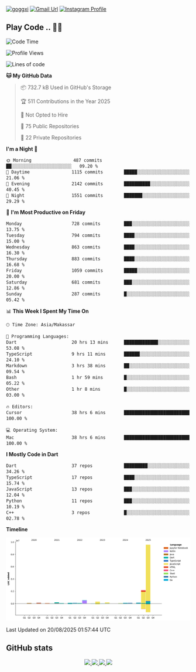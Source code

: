 [![goggxi](https://img.shields.io/badge/Portofolio-Goggxi-orange)](https://goggxi.github.io)
[![Gmail Url](https://img.shields.io/twitter/url?label=Goggxi@gmail.com&logo=gmail&style=social&url=http%3A%2F%2Fmailto%3Acontact.Goggxi@gmail.com)](mailto:Goggxi@gmail.com) [![Instagram Profile](https://img.shields.io/twitter/url?label=moh_rifkan&logo=instagram&style=social&url=https://www.instagram.com/moh_rifkan/)](https://www.instagram.com/moh_rifkan/)

## Play Code .. 💬🚀

<!-- [![Moh Rifkan GitHub stats](https://github-readme-stats.vercel.app/api?username=goggxi&count_private=true&show_icons=true&theme=dracula&custom_title=Goggxi%20Statistic%20🚀)](https://github.com/goggxi/goggxi)

[![Top Langs](https://github-readme-stats.vercel.app/api/top-langs/?username=goggxi&langs_count=8&layout=compact&show_icons=true&theme=dracula)](https://github.com/goggxi/goggxi) -->

<!--START_SECTION:waka-->
![Code Time](http://img.shields.io/badge/Code%20Time-4%2C475%20hrs%2030%20mins-blue)

![Profile Views](http://img.shields.io/badge/Profile%20Views-19-blue)

![Lines of code](https://img.shields.io/badge/From%20Hello%20World%20I%27ve%20Written-13.8%20million%20lines%20of%20code-blue)

**🐱 My GitHub Data** 

> 📦 732.7 kB Used in GitHub's Storage 
 > 
> 🏆 511 Contributions in the Year 2025
 > 
> 🚫 Not Opted to Hire
 > 
> 📜 75 Public Repositories 
 > 
> 🔑 22 Private Repositories 
 > 
**I'm a Night 🦉** 

```text
🌞 Morning                487 commits         ██░░░░░░░░░░░░░░░░░░░░░░░   09.20 % 
🌆 Daytime                1115 commits        █████░░░░░░░░░░░░░░░░░░░░   21.06 % 
🌃 Evening                2142 commits        ██████████░░░░░░░░░░░░░░░   40.45 % 
🌙 Night                  1551 commits        ███████░░░░░░░░░░░░░░░░░░   29.29 % 
```
📅 **I'm Most Productive on Friday** 

```text
Monday                   728 commits         ███░░░░░░░░░░░░░░░░░░░░░░   13.75 % 
Tuesday                  794 commits         ████░░░░░░░░░░░░░░░░░░░░░   15.00 % 
Wednesday                863 commits         ████░░░░░░░░░░░░░░░░░░░░░   16.30 % 
Thursday                 883 commits         ████░░░░░░░░░░░░░░░░░░░░░   16.68 % 
Friday                   1059 commits        █████░░░░░░░░░░░░░░░░░░░░   20.00 % 
Saturday                 681 commits         ███░░░░░░░░░░░░░░░░░░░░░░   12.86 % 
Sunday                   287 commits         █░░░░░░░░░░░░░░░░░░░░░░░░   05.42 % 
```


📊 **This Week I Spent My Time On** 

```text
🕑︎ Time Zone: Asia/Makassar

💬 Programming Languages: 
Dart                     20 hrs 13 mins      █████████████░░░░░░░░░░░░   53.08 % 
TypeScript               9 hrs 11 mins       ██████░░░░░░░░░░░░░░░░░░░   24.10 % 
Markdown                 3 hrs 38 mins       ██░░░░░░░░░░░░░░░░░░░░░░░   09.54 % 
Bash                     1 hr 59 mins        █░░░░░░░░░░░░░░░░░░░░░░░░   05.22 % 
Other                    1 hr 8 mins         █░░░░░░░░░░░░░░░░░░░░░░░░   03.00 % 

🔥 Editors: 
Cursor                   38 hrs 6 mins       █████████████████████████   100.00 % 

💻 Operating System: 
Mac                      38 hrs 6 mins       █████████████████████████   100.00 % 
```

**I Mostly Code in Dart** 

```text
Dart                     37 repos            █████████░░░░░░░░░░░░░░░░   34.26 % 
TypeScript               17 repos            ████░░░░░░░░░░░░░░░░░░░░░   15.74 % 
JavaScript               13 repos            ███░░░░░░░░░░░░░░░░░░░░░░   12.04 % 
Python                   11 repos            ███░░░░░░░░░░░░░░░░░░░░░░   10.19 % 
C++                      3 repos             █░░░░░░░░░░░░░░░░░░░░░░░░   02.78 % 
```



**Timeline**

![Lines of Code chart](https://raw.githubusercontent.com/Goggxi/Goggxi/main/assets/bar_graph.png)


 Last Updated on 20/08/2025 01:57:44 UTC
<!--END_SECTION:waka-->

## GitHub stats

<p align="center">
  <a href="https://github.com/goggxi">
    <img src="http://github-profile-summary-cards.vercel.app/api/cards/profile-details?username=goggxi&theme=transparent" />
  </a>
  <a href="https://github.com/goggxi">
    <img src="https://github-readme-streak-stats.herokuapp.com/?user=goggxi&hide_border=true&card_width=338&theme=transparent" />
  </a>
  <a href="https://github.com/goggxi">
    <img src="http://github-profile-summary-cards.vercel.app/api/cards/stats?username=goggxi&theme=transparent" />
  </a>
  <a href="https://github.com/goggxi">
    <img src="https://github-readme-stats.vercel.app/api/top-langs/?username=goggxi&langs_count=10&exclude_repo=&hide=c,makefile,html,css,sass,nix,nunjucks,tsql,dockerfile,shell&card_width=699&hide_border=true&theme=transparent" />
  </a>
  <!-- <br/>
  <a href="https://github.com/goggxi">
    <img src="https://komarev.com/ghpvc/?username=goggxi&color=blue&style=flat" />
  </a> -->
</p>
